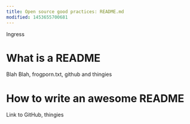 ```yaml
---
title: Open source good practices: README.md
modified: 1453655700681
---
```


Ingress

# What is a README

Blah Blah, frogporn.txt, github and thingies

# How to write an awesome README

Link to GitHub, thingies

